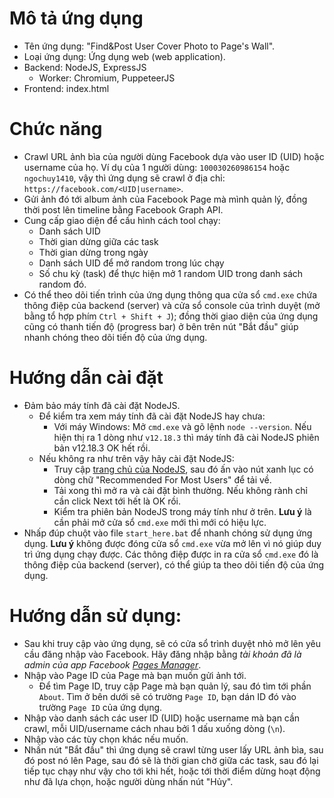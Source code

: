 # Mô tả ứng dụng
- Tên ứng dụng: "Find&Post User Cover Photo to Page's Wall".
- Loại ứng dụng: Ứng dụng web (web application).
- Backend: NodeJS, ExpressJS
  - Worker: Chromium, PuppeteerJS
- Frontend: index.html

# Chức năng
- Crawl URL ảnh bìa của người dùng Facebook dựa vào user ID (UID) hoặc username của họ. Ví dụ của 1 người dùng: `100030260986154` hoặc `ngochuy1410`, vậy thì ứng dụng sẽ crawl ở địa chỉ: `https://facebook.com/<UID|username>`.
- Gửi ảnh đó tới album ảnh của Facebook Page mà mình quản lý, đồng thời post lên timeline bằng Facebook Graph API.
- Cung cấp giao diện để cấu hình cách tool chạy: 
    - Danh sách UID
    - Thời gian dừng giữa các task
    - Thời gian dừng trong ngày
    - Danh sách UID để mở random trong lúc chạy
    - Số chu kỳ (task) để thực hiện mở 1 random UID trong danh sách random đó.
- Có thể theo dõi tiến trình của ứng dụng thông qua cửa sổ `cmd.exe` chứa thông điệp của backend (server) và cửa sổ console của trình duyệt (mở bằng tổ hợp phím `Ctrl + Shift + J`); đồng thời giao diện của ứng dụng cũng có thanh tiến độ (progress bar) ở bên trên nút "Bắt đầu" giúp nhanh chóng theo dõi tiến độ của ứng dụng.

# Hướng dẫn cài đặt
- Đảm bảo máy tính đã cài đặt NodeJS. 
  - Để kiểm tra xem máy tính đã cài đặt NodeJS hay chưa:
     - Với máy Windows: Mở `cmd.exe` và gõ lệnh `node --version`. Nếu hiện thị ra 1 dòng như `v12.18.3` thì máy tính đã cài NodeJS phiên bản v12.18.3 OK hết rồi.
  - Nếu không ra như trên vậy hãy cài đặt NodeJS:
     - Truy cập [trang chủ của NodeJS](https://nodejs.org/en/), sau đó ấn vào nút xanh lục có dòng chữ "Recommended For Most Users" để tải về.
     - Tải xong thì mở ra và cài đặt bình thường. Nếu không rành chỉ cần click Next tới hết là OK rồi.
     - Kiểm tra phiên bản NodeJS trong máy tính như ở trên. **Lưu ý** là cần phải mở cửa sổ `cmd.exe` mới thì mới có hiệu lực.
- Nhấp đúp chuột vào file `start_here.bat` để nhanh chóng sử dụng ứng dụng. **Lưu ý** không được đóng cửa sổ `cmd.exe` vừa mở lên vì nó giúp duy trì ứng dụng chạy được. Các thông điệp được in ra cửa sổ `cmd.exe` đó là thông điệp của backend (server), có thể giúp ta theo dõi tiến độ của ứng dụng.

# Hướng dẫn sử dụng:
- Sau khi truy cập vào ứng dụng, sẽ có cửa sổ trình duyệt nhỏ mở lên yêu cầu đăng nhập vào Facebook. Hãy đăng nhập bằng *tài khoản đã là admin của app Facebook [Pages Manager](https://developers.facebook.com/apps/201557361779080/roles/roles/)*.
- Nhập vào Page ID của Page mà bạn muốn gửi ảnh tới.
  - Để tìm Page ID, truy cập Page mà bạn quản lý, sau đó tìm tới phần `About`. Tìm ở bên dưới sẽ có trường `Page ID`, bạn dán ID đó vào trường `Page ID` của ứng dụng.
- Nhập vào danh sách các user ID (UID) hoặc username mà bạn cần crawl, mỗi UID/username cách nhau bởi 1 dấu xuống dòng (`\n`).
- Nhập vào các tùy chọn khác nếu muốn.
- Nhấn nút "Bắt đầu" thì ứng dụng sẽ crawl từng user lấy URL ảnh bìa, sau đó post nó lên Page, sau đó sẽ là thời gian chờ giữa các task, sau đó lại tiếp tục chạy như vậy cho tới khi hết, hoặc tới thời điểm dừng hoạt động như đã lựa chọn, hoặc người dùng nhấn nút "Hủy".
